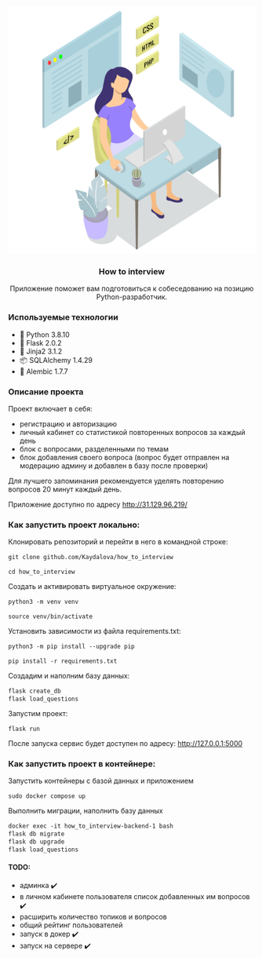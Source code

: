 <div align="center">
 <img src="interview_app/static/img/female_programmer_readme.png" alt="Logo"> 
<h3 >How to interview</h3>
Приложение поможет вам подготовиться к собеседованию на позицию Python-разработчик.
</div>

### Используемые технологии
- :snake: Python 3.8.10
- :incoming_envelope: Flask 2.0.2
- :rose: Jinja2 3.1.2
- :package: SQLAlchemy 1.4.29
- :memo: Alembic 1.7.7
### Описание проекта
Проект включает в себя:
- регистрацию и авторизацию
- личный кабинет со статистикой повторенных вопросов за каждый день
- блок с вопросами, разделенными по темам
- блок добавления своего вопроса (вопрос будет отправлен на модерацию админу и добавлен в базу после проверки)

Для лучшего запоминания рекомендуется уделять повторению вопросов 20 минут каждый день.

Приложение доступно по адресу http://31.129.96.219/

### Как запустить проект локально:
Клонировать репозиторий и перейти в него в командной строке:

```
git clone github.com/Kaydalova/how_to_interview
```

```
cd how_to_interview
```

Cоздать и активировать виртуальное окружение:

```
python3 -m venv venv
```

```
source venv/bin/activate
```

Установить зависимости из файла requirements.txt:

```
python3 -m pip install --upgrade pip
```

```
pip install -r requirements.txt
```

Создадим и наполним базу данных:

```
flask create_db
flask load_questions
```
Запустим проект:
```
flask run
```
После запуска сервис будет доступен по адресу:
 http://127.0.0.1:5000

### Как запустить проект в контейнере:
Запустить контейнеры с базой данных и приложением
```
sudo docker compose up
```
Выполнить миграции, наполнить базу данных
```
docker exec -it how_to_interview-backend-1 bash
flask db migrate
flask db upgrade
flask load_questions
```


####  TODO:
- админка ✔️
- в личном кабинете пользователя список добавленных им вопросов ✔️
- расширить количество топиков и вопросов
- общий рейтинг пользователей
- запуск в докер ✔️
- запуск на сервере ✔️
